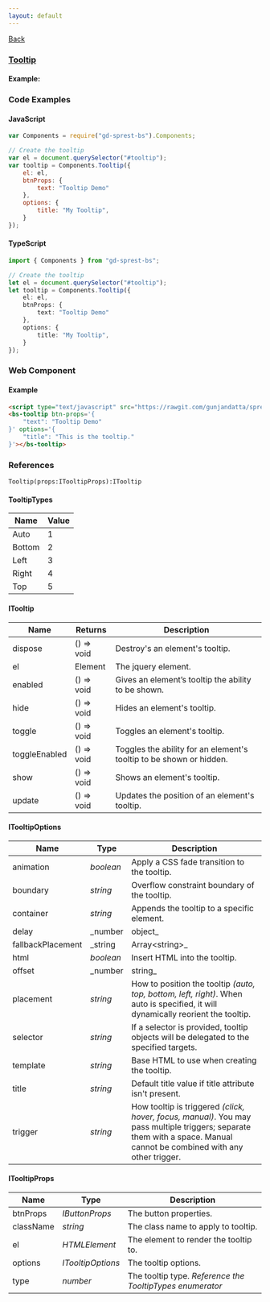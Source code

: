 ```yaml
---
layout: default
---
```

<div class="page-info" markdown="1">

[Back](/bs)

</div>

### [Tooltip](https://getbootstrap.com/docs/4.1/components/tooltip)

#### Example:

<div id="tooltipDemo"></div>

### Code Examples

#### JavaScript
```js
var Components = require("gd-sprest-bs").Components;

// Create the tooltip
var el = document.querySelector("#tooltip");
var tooltip = Components.Tooltip({
    el: el,
    btnProps: {
        text: "Tooltip Demo"
    },
    options: {
        title: "My Tooltip",
    }
});
```
#### TypeScript
```ts
import { Components } from "gd-sprest-bs";

// Create the tooltip
let el = document.querySelector("#tooltip");
let tooltip = Components.Tooltip({
    el: el,
    btnProps: {
        text: "Tooltip Demo"
    },
    options: {
        title: "My Tooltip",
    }
});
```

### Web Component

#### Example

```html
<script type="text/javascript" src="https://rawgit.com/gunjandatta/sprest-bs/master/wc/dist/gd-sprest-bs.js"></script>
<bs-tooltip btn-props='{
    "text": "Tooltip Demo"
}' options='{
    "title": "This is the tooltip."
}'></bs-tooltip>
```

<bs-tooltip btn-props='{
    "text": "Tooltip Demo"
}' options='{
    "title": "This is the tooltip."
}'></bs-tooltip>

### References

```
Tooltip(props:ITooltipProps):ITooltip
```

#### TooltipTypes

| Name | Value |
| --- | --- |
| Auto | 1 |
| Bottom | 2 |
| Left | 3 |
| Right | 4 |
| Top | 5 |

#### ITooltip

| Name | Returns | Description |
| --- | --- | --- |
| dispose | () => void | Destroy's an element's tooltip. |
| el | Element | The jquery element. |
| enabled | () => void | Gives an element’s tooltip the ability to be shown. |
| hide | () => void | Hides an element's tooltip. |
| toggle | () => void | Toggles an element's tooltip. |
| toggleEnabled | () => void | Toggles the ability for an element's tooltip to be shown or hidden. |
| show | () => void | Shows an element's tooltip. |
| update | () => void | Updates the position of an element's tooltip. |

#### ITooltipOptions

| Name | Type | Description |
| --- | --- | --- |
| animation | _boolean_ | Apply a CSS fade transition to the tooltip. |
| boundary | _string_ | Overflow constraint boundary of the tooltip. |
| container | _string_ | Appends the tooltip to a specific element. |
| delay | _number | object_ | Delay showing and hiding the tooltip (ms) - does not apply to manual trigger type. |
| fallbackPlacement | _string | Array&lt;string&gt;_ | Allow to specify which position Popper will use on fallback. |
| html | _boolean_ | Insert HTML into the tooltip. |
| offset | _number | string_ | Offset of the tooltip relative to its target. |
| placement | _string_ | How to position the tooltip _(auto, top, bottom, left, right)_. When auto is specified, it will dynamically reorient the tooltip. |
| selector | _string_ | If a selector is provided, tooltip objects will be delegated to the specified targets. |
| template | _string_ | Base HTML to use when creating the tooltip. |
| title | _string_ | Default title value if title attribute isn't present. |
| trigger | _string_ | How tooltip is triggered _(click, hover, focus, manual)_. You may pass multiple triggers; separate them with a space. Manual cannot be combined with any other trigger. |

#### ITooltipProps

| Name | Type | Description |
| --- | --- | --- |
| btnProps | _IButtonProps_ | The button properties. |
| className | _string_ | The class name to apply to tooltip. |
| el | _HTMLElement_ | The element to render the tooltip to. |
| options | _ITooltipOptions_ | The tooltip options. |
| type | _number_ | The tooltip type. _Reference the TooltipTypes enumerator_ |

<script src="https://rawgit.com/gunjandatta/sprest-bs/master/wc/dist/gd-sprest-bs.js"></script>
<script type="text/javascript">
    // Wait for the window to be loaded
    window.addEventListener("load", function() {
        // See if a tooltip exists
        var tooltip = document.querySelector("#tooltipDemo");
        if(tooltip) {
            // Render the tooltip
            $REST.Components.Tooltip({
                el: tooltip,
                btnProps: {
                    text: "Tooltip Demo"
                },
                options: {
                    title: "My Tooltip",
                }
            });
        }
    });
</script>